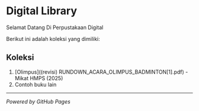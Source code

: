 # Digital Library

Selamat Datang Di Perpustakaan Digital

Berikut ini adalah koleksi yang dimiliki:

## Koleksi
1. [Olimpus]((revisi) RUNDOWN_ACARA_OLIMPUS_BADMINTON[1].pdf) - Mikat HMPS (2025)
2. Contoh buku lain
---

*Powered by GitHub Pages*
